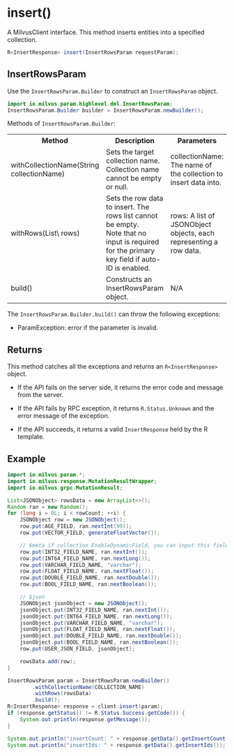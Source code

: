 # insert()

A MilvusClient interface. This method inserts entities into a specified collection.

```java
R<InsertResponse> insert(InsertRowsParam requestParam);
```

## InsertRowsParam

Use the `InsertRowsParam.Builder` to construct an `InsertRowsParam` object.

```java
import io.milvus.param.highlevel.dml.InsertRowsParam;
InsertRowsParam.Builder builder = InsertRowsParam.newBuilder();
```

Methods of `InsertRowsParam.Builder`:

<table>
    <tr>
        <th>Method</th>
        <th>Description</th>
        <th>Parameters</th>
    </tr>
    <tr>
        <td>withCollectionName(String collectionName)</td>
        <td>Sets the target collection name. Collection name cannot be empty or null.</td>
        <td>collectionName: The name of the collection to insert data into.</td>
    </tr>
    <tr>
        <td>withRows(List\<JSONObject> rows)</td>
        <td>Sets the row data to insert. The rows list cannot be empty.<br/>Note that no input is required for the primary key field if auto-ID is enabled.</td>
        <td>rows: A list of JSONObject objects, each representing a row data.</td>
    </tr>
    <tr>
        <td>build()</td>
        <td>Constructs an InsertRowsParam object.</td>
        <td>N/A</td>
    </tr>
</table>

The `InsertRowsParam.Builder.build()` can throw the following exceptions:

- ParamException: error if the parameter is invalid.

## Returns

This method catches all the exceptions and returns an `R<InsertResponse>` object.

- If the API fails on the server side, it returns the error code and message from the server.

- If the API fails by RPC exception, it returns `R.Status.Unknown` and the error message of the exception.

- If the API succeeds, it returns a valid `InsertResponse` held by the R template.

## Example

```java
import io.milvus.param.*;
import io.milvus.response.MutationResultWrapper;
import io.milvus.grpc.MutationResult;

List<JSONObject> rowsData = new ArrayList<>();
Random ran = new Random();
for (long i = 0L; i < rowCount; ++i) {
    JSONObject row = new JSONObject();
    row.put(AGE_FIELD, ran.nextInt(99));
    row.put(VECTOR_FIELD, generateFloatVector());

    // $meta if collection EnableDynamicField, you can input this field not exist in schema, else deny
    row.put(INT32_FIELD_NAME, ran.nextInt());
    row.put(INT64_FIELD_NAME, ran.nextLong());
    row.put(VARCHAR_FIELD_NAME, "varchar");
    row.put(FLOAT_FIELD_NAME, ran.nextFloat());
    row.put(DOUBLE_FIELD_NAME, ran.nextDouble());
    row.put(BOOL_FIELD_NAME, ran.nextBoolean());

    // $json
    JSONObject jsonObject = new JSONObject();
    jsonObject.put(INT32_FIELD_NAME, ran.nextInt());
    jsonObject.put(INT64_FIELD_NAME, ran.nextLong());
    jsonObject.put(VARCHAR_FIELD_NAME, "varchar");
    jsonObject.put(FLOAT_FIELD_NAME, ran.nextFloat());
    jsonObject.put(DOUBLE_FIELD_NAME, ran.nextDouble());
    jsonObject.put(BOOL_FIELD_NAME, ran.nextBoolean());
    row.put(USER_JSON_FIELD, jsonObject);

    rowsData.add(row);
}

InsertRowsParam param = InsertRowsParam.newBuilder()
        .withCollectionName(COLLECTION_NAME)
        .withRows(rowsData)
        .build();
R<InsertResponse> response = client.insert(param);
if (response.getStatus() != R.Status.Success.getCode()) {
    System.out.println(response.getMessage());
}

System.out.println("insertCount: " + response.getData().getInsertCount());
System.out.println("insertIds: " + response.getData().getInsertIds());
```

